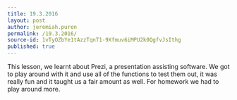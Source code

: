 ```yaml
---
title: 19.3.2016
layout: post
author: jeremiah.puren
permalink: /19.3.2016/
source-id: 1vTyOZbYe1tAzzTqnT1-9Xfmuv6iMPU2k0QgfvJsIthg
published: true
---
```

This lesson, we learnt about Prezi, a presentation assisting software. We got to play around with it and use all of the functions to test them out, it was really fun and it taught us a fair amount as well. For homework we had to play around more.

